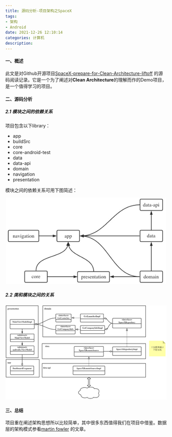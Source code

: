 ```yaml
---
title: 源码分析-项目架构之SpaceX
tags:
- 架构
- Android
date: 2021-12-26 12:10:14
categories: 计算机
description:
---
```



#### 一、概述

此文是对Github开源项目[SpaceX-prepare-for-Clean-Architecture-liftoff](https://github.com/ferPrieto/SpaceX-prepare-for-Clean-Architecture-liftoff) 的源码阅读记录。它是一个为了阐述对**Clean Architecture**的理解而作的Demo项目，是一个值得学习的项目。


#### 二、源码分析

##### 2.1 模块之间的依赖关系

项目包含以下library：
+ app
+ buildSrc
+ core
+ core-android-test
+ data
+ data-api
+ domain
+ navigation
+ presentation

模块之间的依赖关系可用下图简述：

<center>
    <img src="../images/android-source-spacex.jpeg" width="500"/>
</center>

##### 2.2 类和模块之间的关系

<center>
    <img src="../images/android-source-spacex-overview.jpeg" width="600"/>
</center>


#### 三、总结

项目重在阐述架构思想所以比较简单，其中很多东西值得我们在项目中借鉴。数据层的架构模式参看[martin fowler](https://martinfowler.com/bliki/PresentationDomainDataLayering.html) 的文章。